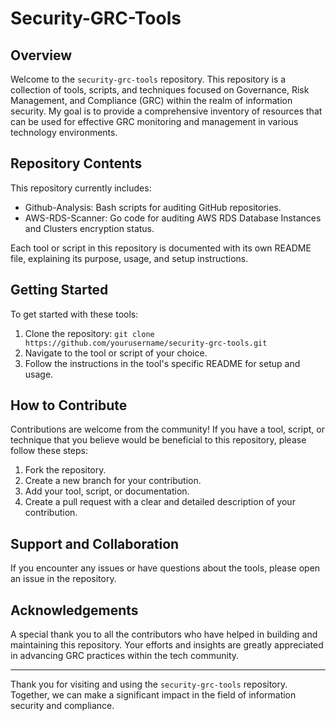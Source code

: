 # Security-GRC-Tools

## Overview
Welcome to the `security-grc-tools` repository. This repository is a collection of tools, scripts, and techniques focused on Governance, Risk Management, and Compliance (GRC) within the realm of information security. My goal is to provide a comprehensive inventory of resources that can be used for effective GRC monitoring and management in various technology environments.

## Repository Contents
This repository currently includes:
- Github-Analysis: Bash scripts for auditing GitHub repositories.
- AWS-RDS-Scanner: Go code for auditing AWS RDS Database Instances and Clusters encryption status.

Each tool or script in this repository is documented with its own README file, explaining its purpose, usage, and setup instructions.

## Getting Started
To get started with these tools:
1. Clone the repository: `git clone https://github.com/yourusername/security-grc-tools.git`
2. Navigate to the tool or script of your choice.
3. Follow the instructions in the tool's specific README for setup and usage.

## How to Contribute
Contributions are welcome from the community! If you have a tool, script, or technique that you believe would be beneficial to this repository, please follow these steps:
1. Fork the repository.
2. Create a new branch for your contribution.
3. Add your tool, script, or documentation.
4. Create a pull request with a clear and detailed description of your contribution.

## Support and Collaboration
If you encounter any issues or have questions about the tools, please open an issue in the repository. 


## Acknowledgements
A special thank you to all the contributors who have helped in building and maintaining this repository. Your efforts and insights are greatly appreciated in advancing GRC practices within the tech community.

---
Thank you for visiting and using the `security-grc-tools` repository. Together, we can make a significant impact in the field of information security and compliance.
